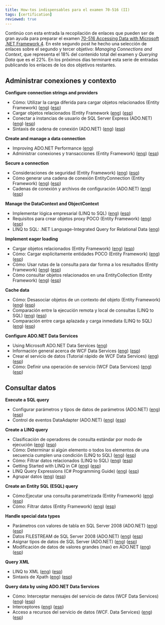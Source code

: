 ```yaml
---
title: How-tos indispensables para el examen 70-516 (II)
tags: [certification]
reviewed: true
---
```

Continúo con esta entrada la recopilación de enlaces que pueden ser de gran ayuda para preparar el examen [70-516 Accessing Data with Microsoft .NET Framework 4](http://www.microsoft.com/learning/en/us/exam.aspx?ID=70-516). En este segundo post he hecho una selección de enlaces sobre el segundo y tercer objetivo: _Managing Connections and Context_, que representa el 18% del contenido total del examen y _Querying Data_ que es el 22%. En los próximos días terminaré esta serie de entradas publicando los enlaces de los dos objetivos restantes.

Administrar conexiones y contexto
---

**Configure connection strings and providers** 
- Cómo: Utilizar la carga diferida para cargar objetos relacionados (Entity Framework) ([eng](http://msdn.microsoft.com/en-us/library/dd456846.aspx)) ([esp](http://msdn.microsoft.com/es-es/library/dd456846.aspx)) 
- Cargar objetos relacionados (Entity Framework ([eng](http://msdn.microsoft.com/en-us/library/bb896272.aspx)) ([esp](http://msdn.microsoft.com/es-es/library/bb896272.aspx)) 
- Conectar a instancias de usuario de SQL Server Express (ADO.NET) ([eng](http://msdn.microsoft.com/en-us/library/ms254504.aspx)) ([esp](http://msdn.microsoft.com/es-es/library/ms254504.aspx)) 
- Sintaxis de cadena de conexión (ADO.NET) ([eng](http://msdn.microsoft.com/en-us/library/ms254500.aspx)) ([esp](http://msdn.microsoft.com/es-es/library/ms254500.aspx))

**Create and manage a data connection** 
- Improving ADO.NET Performance ([eng](http://msdn.microsoft.com/en-us/library/ff647768.aspx)) 
- Administrar conexiones y transacciones (Entity Framework) ([eng](http://msdn.microsoft.com/en-us/library/bb896325.aspx)) ([esp](http://msdn.microsoft.com/es-es/library/bb896325.aspx))

**Secure a connection** 
- Consideraciones de seguridad (Entity Framework) ([eng](http://msdn.microsoft.com/en-us/library/cc716760.aspx)) ([esp](http://msdn.microsoft.com/es-es/library/cc716760.aspx)) 
- Cómo generar una cadena de conexión EntityConnection (Entity Framework) ([eng](http://msdn.microsoft.com/en-us/library/bb738533.aspx)) ([esp](http://msdn.microsoft.com/es-es/library/bb738533.aspx)) 
- Cadenas de conexión y archivos de configuración (ADO.NET) ([eng](http://msdn.microsoft.com/en-us/library/ms254494.aspx)) ([esp](http://msdn.microsoft.com/es-es/library/ms254494.aspx))

**Manage the DataContext and ObjectContext** 
- Implementar lógica empresarial (LINQ to SQL) ([eng](http://msdn.microsoft.com/en-us/library/bb882671.aspx)) ([esp](http://msdn.microsoft.com/es-es/library/bb882671.aspx)) 
- Requisitos para crear objetos proxy POCO (Entity Framework) ([eng](http://msdn.microsoft.com/en-us/library/dd468057.aspx)) ([esp](http://msdn.microsoft.com/en-us/library/dd468057.aspx)) 
- LINQ to SQL: .NET Language-Integrated Query for Relational Data ([eng](http://msdn.microsoft.com/en-us/library/bb425822.aspx))

**Implement eager loading** 
- Cargar objetos relacionados (Entity Framework) ([eng](http://msdn.microsoft.com/en-us/library/bb896272.aspx)) ([esp](http://msdn.microsoft.com/es-es/library/bb896272.aspx)) 
- Cómo: Cargar explícitamente entidades POCO (Entity Framework) ([eng](http://msdn.microsoft.com/en-us/library/dd468074.aspx)) ([esp](http://msdn.microsoft.com/es-es/library/dd468074.aspx)) 
- Cómo: Usar rutas de la consulta para dar forma a los resultados (Entity Framework) ([eng](http://msdn.microsoft.com/en-us/library/bb738449.aspx)) ([esp](http://msdn.microsoft.com/es-es/library/bb738449.aspx)) 
- Cómo consultar objetos relacionados en una EntityCollection (Entity Framework) ([eng](http://msdn.microsoft.com/en-us/library/cc716708.aspx)) ([esp](http://msdn.microsoft.com/es-es/library/cc716708.aspx))

**Cache data** 
- Cómo: Desasociar objetos de un contexto del objeto (Entity Framework) ([eng](http://msdn.microsoft.com/en-us/library/bb738697.aspx)) ([esp](http://msdn.microsoft.com/es-es/library/bb738697.aspx)) 
- Comparación entre la ejecución remota y local de consultas (LINQ to SQL) ([eng](http://msdn.microsoft.com/en-us/library/bb399410.aspx)) ([esp](http://msdn.microsoft.com/es-es/library/bb399410.aspx)) 
- Comparación entre carga aplazada y carga inmediata (LINQ to SQL) ([eng](http://msdn.microsoft.com/en-us/library/bb399393(v=VS.100).aspx)) ([esp](http://msdn.microsoft.com/es-es/library/bb399393(v=VS.100).aspx))

**Configure ADO.NET Data Services** 
- Using Microsoft ADO.NET Data Services ([eng](http://msdn.microsoft.com/en-us/library/cc907912.aspx)) 
- Información general acerca de WCF Data Services ([eng](http://msdn.microsoft.com/en-us/library/cc668794(v=VS.100).aspx)) ([esp](http://msdn.microsoft.com/es-es/library/cc668794(v=VS.100).aspx)) 
- Crear el servicio de datos (Tutorial rápido de WCF Data Services) ([eng](http://msdn.microsoft.com/en-us/library/dd728275(v=VS.100).aspx)) ([esp](http://msdn.microsoft.com/es-es/library/dd728275(v=VS.100).aspx)) 
- Cómo: Definir una operación de servicio (WCF Data Services) ([eng](http://msdn.microsoft.com/en-us/library/dd744841.aspx)) ([esp](http://msdn.microsoft.com/es-es/library/dd744841.aspx))

Consultar datos
---

**Execute a SQL query** 
- Configurar parámetros y tipos de datos de parámetros (ADO.NET) ([eng](http://msdn.microsoft.com/en-us/library/yy6y35y8.aspx)) ([esp](http://msdn.microsoft.com/es-es/library/yy6y35y8.aspx)) 
- Control de eventos DataAdapter (ADO.NET) ([eng](http://msdn.microsoft.com/en-us/library/6d1wk41s.aspx)) ([esp](http://msdn.microsoft.com/es-es/library/6d1wk41s.aspx))

**Create a LINQ query** 
- Clasificación de operadores de consulta estándar por modo de ejecución ([eng](http://msdn.microsoft.com/en-us/library/bb882641(v=VS.100).aspx)) ([esp](http://msdn.microsoft.com/es-es/library/bb882641(v=VS.100).aspx)) 
- Cómo: Determinar si algún elemento o todos los elementos de una secuencia cumplen una condición (LINQ to SQL) ([eng](http://msdn.microsoft.com/en-us/library/bb386935(v=VS.100).aspx)) ([esp](http://msdn.microsoft.com/es-es/library/bb386935(v=VS.100).aspx)) 
- Cómo: Filtrar datos relacionados (LINQ to SQL) ([eng](http://msdn.microsoft.com/en-us/library/bb882678(v=VS.100).aspx)) ([esp](http://msdn.microsoft.com/es-es/library/bb882678(v=VS.100).aspx)) 
- Getting Started with LINQ in C# ([eng](http://msdn.microsoft.com/en-us/library/bb397933.aspx)) ([esp](http://msdn.microsoft.com/es-es/library/bb397933.aspx)) 
- LINQ Query Expressions (C# Programming Guide) ([eng](http://msdn.microsoft.com/en-us/library/bb397676.aspx)) ([esp](http://msdn.microsoft.com/es-es/library/bb397676.aspx)) 
- Agrupar datos ([eng](http://msdn.microsoft.com/en-us/library/bb546139.aspx)) ([esp](http://msdn.microsoft.com/es-es/library/bb546139.aspx))

**Create an Entity SQL (ESQL) query** 
- Cómo:Ejecutar una consulta parametrizada (Entity Framework) ([eng](http://msdn.microsoft.com/en-us/library/bb738521(v=VS.100).aspx)) ([esp](http://msdn.microsoft.com/es-es/library/bb738521(v=VS.100).aspx)) 
- Cómo: Filtrar datos (Entity Framework) ([eng](http://msdn.microsoft.com/en-us/library/cc716755.aspx)) ([esp](http://msdn.microsoft.com/es-es/library/cc716755.aspx))

**Handle special data types** 
- Parámetros con valores de tabla en SQL Server 2008 (ADO.NET) ([eng](http://msdn.microsoft.com/en-us/library/bb675163.aspx)) ([esp](http://msdn.microsoft.com/es-es/library/bb675163.aspx)) 
- Datos FILESTREAM de SQL Server 2008 (ADO.NET) ([eng](http://msdn.microsoft.com/en-us/library/cc716724.aspx)) ([esp](http://msdn.microsoft.com/es-es/library/cc716724.aspx)) 
- Asignar tipos de datos de SQL Server (ADO.NET) ([eng](http://msdn.microsoft.com/en-us/library/cc716729.aspx)) ([esp](http://msdn.microsoft.com/es-es/library/cc716729.aspx)) 
- Modificación de datos de valores grandes (max) en ADO.NET ([eng](http://msdn.microsoft.com/en-us/library/bb399384.aspx)) ([esp](http://msdn.microsoft.com/es-es/library/bb399384.aspx))

**Query XML** 
- LINQ to XML ([eng](http://msdn.microsoft.com/en-us/library/bb387098.aspx)) ([esp](http://msdn.microsoft.com/es-es/library/bb387098.aspx)) 
- Sintaxis de Xpath ([eng](http://msdn.microsoft.com/en-us/library/ms256471(v=VS.100).aspx)) ([esp](http://msdn.microsoft.com/es-es/library/ms256471(v=VS.100).aspx))

**Query data by using ADO.NET Data Services** 
- Cómo: Interceptar mensajes del servicio de datos (WCF Data Services) ([eng](http://msdn.microsoft.com/en-us/library/dd744837.aspx)) ([esp](http://msdn.microsoft.com/es-es/library/dd744837.aspx)) 
- Interceptores ([eng](http://msdn.microsoft.com/en-us/library/dd744842.aspx)) ([esp](http://msdn.microsoft.com/es-es/library/dd744842.aspx)) 
- Acceso a recursos del servicio de datos (WCF. Data Services) ([eng](http://msdn.microsoft.com/en-us/library/dd728283(v=VS.100).aspx)) ([esp](http://msdn.microsoft.com/es-es/library/dd728283(v=VS.100).aspx))
